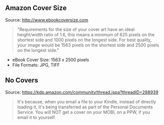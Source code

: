 
## Amazon Cover Size
Source: http://www.ebookcoversize.com
> "Requirements for the size of your cover art have an ideal height/width ratio of 1.6, this means a minimum of 625 pixels on the shortest side and 1000 pixels on the longest side. For best quality, your image would be 1563 pixels on the shortest side and 2500 pixels on the longest side."
- eBook Cover Size: 1563 x 2500 pixels
- File Formats: JPG, TIFF

## No Covers
Source: https://kdp.amazon.com/community/thread.jspa?threadID=288939

> It's because, when you email a file to your Kindle, instead of directly loading it, it's being transferred as part of the Personal Documents Service. You will NOT get a cover on your MOBI, on a PPW, if you email it to yourself.